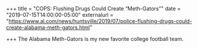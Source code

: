 +++
title = "COPS: Flushing Drugs Could Create “Meth-Gators”"
date = "2019-07-15T14:00:00-05:00"
externalurl = "https://www.al.com/news/huntsville/2019/07/police-flushing-drugs-could-create-alabama-meth-gators.html"

+++
The Alabama Meth-Gators is my new favorite college football team.
